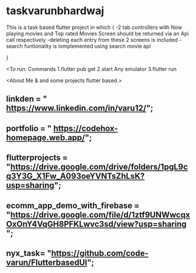 # taskvarunbhardwaj

This is a task based flutter project in which {
    -2 tab controllers with Now playing movies and Top rated Movies Screen should be returned via an Api call respectively
    -deleting each entry from these 2 screens is included 
    -search funtionality is iomplemented using search movie api 
    
}



<To run: Commands
1.flutter pub get
2.start Any emulator 
3.flutter run  

>
<About Me & and some projects flutter based.>

## linkden = " https://www.linkedin.com/in/varu12/";
## portfolio = " https://codehox-homepage.web.app/";
## flutterprojects = "https://drive.google.com/drive/folders/1pgL9cq3Y3G_X1Fw_A093oeYVNTsZhLsK?usp=sharing";
## ecomm_app_demo_with_firebase = "https://drive.google.com/file/d/1ztf9UNWwcqxOxOnY4VqGH8PFKLwvc3sd/view?usp=sharing ";
## nyx_task= "https://github.com/code-varun/FlutterbasedUI";


